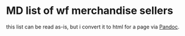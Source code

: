 # MD list of wf merchandise sellers

this list can be read as-is, but i convert it to html for a page via [Pandoc](https://pandoc.org/).  
